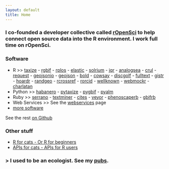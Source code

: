 ```yaml
---
layout: default
title: Home
---
```


### I co-founded a developer collective called <a href="http://ropensci.org/">rOpenSci</a> to help connect open source data into the R environment. I work full time on rOpenSci.

### Software

* R >> [taxize][] - [rgbif][] - [rplos][] - [elastic][] - [solrium][] - [jqr][] - [analogsea][] - [crul][] - [request][] - [geojsonio][] - [geojson][] - [bold][] - [cowsay][] - [discgolf][] - [fulltext][] - [gistr][] - [hoardr][] - [randgeo][] - [rcrossref][] - [rorcid][] - [wellknown][] - [webmockr][] - [charlatan][]
* Python >> [habanero](https://github.com/sckott/habanero) - [pytaxize](https://github.com/sckott/pytaxize) - [pygbif](https://github.com/sckott/pygbif) - [pyalm](https://github.com/lagotto/pyalm)
* Ruby >> [serrano](https://github.com/sckott/serrano) - [textminer](https://github.com/sckott/textminer) - [cites](https://github.com/sckott/cites) - [veyor](https://github.com/sckott/veyor) - [phenoscaperb][] - [gbifrb][]
* Web Services >> See the [webservices](/webservices) page
* [more software](/software)

<i class="fa fa-github"></i> See the rest <a href="https://github.com/sckott/" target="_blank">on Github</a>

### Other stuff

* [R for cats - Or R for beginners](https://rforcats.net)
* [APIs for cats - APIs for R users](https://apisforcats.com)

### > I used to be an ecologist. See my [pubs][pubs].

[taxize]: https://github.com/ropensci/taxize
[rgbif]: https://github.com/ropensci/rgbif
[crul]: https://github.com/ropensci/crul
[rplos]: https://github.com/ropensci/rplos
[jqr]: https://github.com/ropensci/jqr
[solrium]: https://github.com/ropensci/solrium
[pubs]: /publications
[cboettig]: https://github.com/cboettig/
[analogsea]: https://github.com/sckott/analogsea
[request]: https://github.com/sckott/request
[elastic]: https://github.com/ropensci/elastic
[geojsonio]: https://github.com/ropensci/geojsonio
[geojson]: https://github.com/ropensci/geojson
[bold]: https://github.com/ropensci/bold
[cowsay]: https://github.com/sckott/cowsay
[discgolf]: https://github.com/sckott/discgolf
[fulltext]: https://github.com/ropensci/fulltext
[gistr]: https://github.com/ropensci/gistr
[hoardr]: https://github.com/ropensci/hoardr
[randgeo]: https://github.com/ropensci/randgeo
[rcrossref]: https://github.com/ropensci/rcrossref
[rorcid]: https://github.com/ropensci/rorcid
[wellknown]: https://github.com/ropensci/wellknown
[webmockr]: https://github.com/ropensci/webmockr
[charlatan]: https://github.com/ropensci/charlatan
[phenoscaperb]: https://github.com/phenoscape/phenoscaperb
[gbifrb]: https://github.com/sckott/gbifrb
